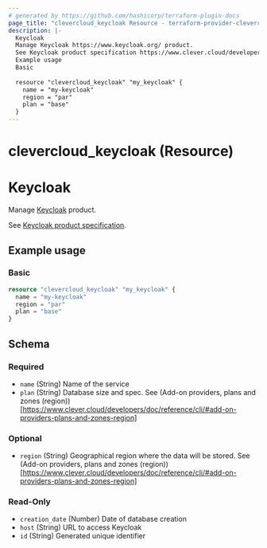 ```yaml
---
# generated by https://github.com/hashicorp/terraform-plugin-docs
page_title: "clevercloud_keycloak Resource - terraform-provider-clevercloud"
description: |-
  Keycloak
  Manage Keycloak https://www.keycloak.org/ product.
  See Keycloak product specification https://www.clever.cloud/developers/doc/addons/keycloak/.
  Example usage
  Basic
  
  resource "clevercloud_keycloak" "my_keycloak" {
    name = "my-keycloak"
    region = "par"
    plan = "base"
  }
---
```


# clevercloud_keycloak (Resource)

# Keycloak

Manage [Keycloak](https://www.keycloak.org/) product.

See [Keycloak product specification](https://www.clever.cloud/developers/doc/addons/keycloak/).

## Example usage

### Basic

```terraform
resource "clevercloud_keycloak" "my_keycloak" {
  name = "my-keycloak"
  region = "par"
  plan = "base"
}
```



<!-- schema generated by tfplugindocs -->
## Schema

### Required

- `name` (String) Name of the service
- `plan` (String) Database size and spec. See (Add-on providers, plans and zones (region))[https://www.clever.cloud/developers/doc/reference/cli/#add-on-providers-plans-and-zones-region]

### Optional

- `region` (String) Geographical region where the data will be stored. See (Add-on providers, plans and zones (region))[https://www.clever.cloud/developers/doc/reference/cli/#add-on-providers-plans-and-zones-region]

### Read-Only

- `creation_date` (Number) Date of database creation
- `host` (String) URL to access Keycloak
- `id` (String) Generated unique identifier
